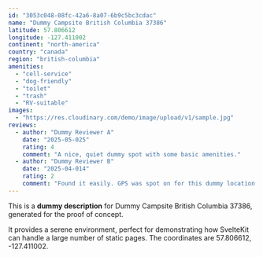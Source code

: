 ```yaml
---
id: "3053c048-08fc-42a6-8a07-6b9c5bc3cdac"
name: "Dummy Campsite British Columbia 37386"
latitude: 57.806612
longitude: -127.411002
continent: "north-america"
country: "canada"
region: "british-columbia"
amenities:
  - "cell-service"
  - "dog-friendly"
  - "toilet"
  - "trash"
  - "RV-suitable"
images:
  - "https://res.cloudinary.com/demo/image/upload/v1/sample.jpg"
reviews:
  - author: "Dummy Reviewer A"
    date: "2025-05-025"
    rating: 4
    comment: "A nice, quiet dummy spot with some basic amenities."
  - author: "Dummy Reviewer B"
    date: "2025-04-014"
    rating: 2
    comment: "Found it easily. GPS was spot on for this dummy location."
---
```


This is a **dummy description** for Dummy Campsite British Columbia 37386, generated for the proof of concept.

It provides a serene environment, perfect for demonstrating how SvelteKit can handle a large number of static pages. The coordinates are 57.806612, -127.411002.
